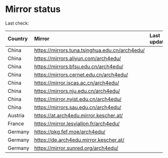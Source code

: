 <script src="./time.js"></script>
# Mirror status
Last check: <script type="text/javascript">localize(1732071533.6814892);</script>

|Country|Mirror|Last update|
|:------|:-----|:----------|
|China|https://mirrors.tuna.tsinghua.edu.cn/arch4edu/|<script type="text/javascript">localize(1732041759);</script>|
|China|https://mirrors.aliyun.com/arch4edu/|<script type="text/javascript">localize(1732041759);</script>|
|China|https://mirrors.bfsu.edu.cn/arch4edu/|<script type="text/javascript">localize(1732041759);</script>|
|China|https://mirrors.cernet.edu.cn/arch4edu/|<script type="text/javascript">localize(1732041759);</script>|
|China|https://mirror.iscas.ac.cn/arch4edu/|<script type="text/javascript">localize(1732041759);</script>|
|China|https://mirrors.nju.edu.cn/arch4edu/|<script type="text/javascript">localize(1731998723);</script>|
|China|https://mirror.nyist.edu.cn/arch4edu/|<script type="text/javascript">localize(1731998723);</script>|
|China|https://mirrors.sau.edu.cn/arch4edu/|<script type="text/javascript">localize(1729319991);</script>|
|Austria|https://at.arch4edu.mirror.kescher.at/|<script type="text/javascript">localize(1732041759);</script>|
|France|https://mirror.lesviallon.fr/arch4edu/|<script type="text/javascript">localize(1732041759);</script>|
|Germany|https://pkg.fef.moe/arch4edu/|<script type="text/javascript">localize(1732041759);</script>|
|Germany|https://de.arch4edu.mirror.kescher.at/|<script type="text/javascript">localize(1732041759);</script>|
|Germany|https://mirror.sunred.org/arch4edu/|<script type="text/javascript">localize(1732041759);</script>|

<script src="./tablefilter/tablefilter.js"></script>
<script src="./table.js"></script>